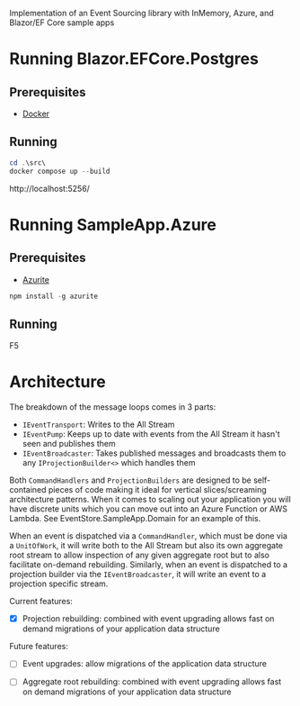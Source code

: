 Implementation of an Event Sourcing library with InMemory, Azure, and Blazor/EF Core sample apps

# Running Blazor.EFCore.Postgres

## Prerequisites

- [Docker](https://www.docker.com/products/docker-desktop/)

## Running

```ps1
cd .\src\
docker compose up --build
```

http://localhost:5256/

# Running SampleApp.Azure

## Prerequisites

- [Azurite](https://learn.microsoft.com/en-us/azure/storage/common/storage-use-azurite?tabs=visual-studio%2Cblob-storage)

```ps1
npm install -g azurite
```

## Running

F5

# Architecture

The breakdown of the message loops comes in 3 parts:

- `IEventTransport`: Writes to the All Stream
- `IEventPump`: Keeps up to date with events from the All Stream it hasn't seen and publishes them
- `IEventBroadcaster`: Takes published messages and broadcasts them to any `IProjectionBuilder<>` which handles them

Both `CommandHandlers` and `ProjectionBuilders` are designed to be self-contained pieces of code making it ideal for
vertical slices/screaming architecture patterns. When it comes to scaling out your application you will have discrete
units which you can move out into an Azure Function or AWS Lambda. See EventStore.SampleApp.Domain for an example of
this.

When an event is dispatched via a `CommandHandler`, which must be done via a `UnitOfWork`, it will write both to the All
Stream but also its own aggregate root stream to allow inspection of any given aggregate root but to also facilitate
on-demand rebuilding. Similarly, when an event is dispatched to a projection builder via the `IEventBroadcaster`, it
will write an event to a projection specific stream.

Current features:

- [x] Projection rebuilding: combined with event upgrading allows fast on demand migrations of your application data
  structure

Future features:

- [ ] Event upgrades: allow migrations of the application data structure
- [ ] Aggregate root rebuilding: combined with event upgrading allows fast on demand migrations of your application data
  structure

